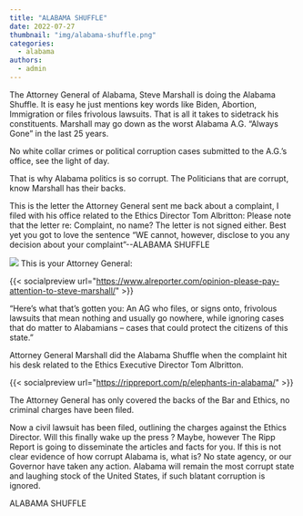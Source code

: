 ```yaml
---
title: "ALABAMA SHUFFLE"
date: 2022-07-27
thumbnail: "img/alabama-shuffle.png"
categories: 
  - alabama
authors: 
  - admin
---
```


The Attorney General of Alabama, Steve Marshall is doing the Alabama Shuffle. It is easy he just mentions key words like Biden, Abortion, Immigration or files frivolous lawsuits. That is all it takes to sidetrack his constituents. Marshall may go down as the worst Alabama A.G. “Always Gone” in the last 25 years.

No white collar crimes or political corruption cases submitted to the A.G.’s office, see the light of day.

That is why Alabama politics is so corrupt. The Politicians that are corrupt, know Marshall has their backs.

This is the letter the Attorney General sent me back about a complaint, I filed with his office related to the Ethics Director Tom Albritton: Please note that the letter re: Complaint, no name? The letter is not signed either. Best yet you got to love the sentence “WE cannot, however, disclose to you any decision about your complaint”--ALABAMA SHUFFLE

[![](https://rippreport.com/wp-content/uploads/24eb704d-alletter.png)](https://rippreport.com/wp-content/uploads/24eb704d-alletter.png) This is your Attorney General:

{{< socialpreview url="https://www.alreporter.com/opinion-please-pay-attention-to-steve-marshall/" >}}

“Here’s what that’s gotten you: An AG who files, or signs onto, frivolous lawsuits that mean nothing and usually go nowhere, while ignoring cases that do matter to Alabamians – cases that could protect the citizens of this state.”

Attorney General Marshall did the Alabama Shuffle when the complaint hit his desk related to the Ethics Executive Director Tom Albritton.

{{< socialpreview url="https://rippreport.com/p/elephants-in-alabama/" >}}

The Attorney General has only covered the backs of the Bar and Ethics, no criminal charges have been filed.

Now a civil lawsuit has been filed, outlining the charges against the Ethics Director. Will this finally wake up the press ? Maybe, however The Ripp Report is going to disseminate the articles and facts for you. If this is not clear evidence of how corrupt Alabama is, what is? No state agency, or our Governor have taken any action. Alabama will remain the most corrupt state and laughing stock of the United States, if such blatant corruption is ignored.

ALABAMA SHUFFLE
